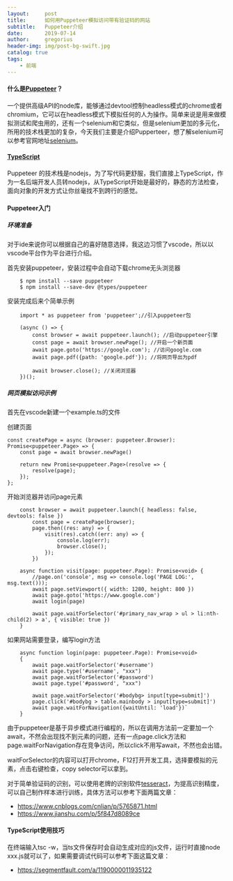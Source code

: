 ```yaml
---
layout:     post
title:      如何用Puppeteer模拟访问带有验证码的网站
subtitle:   Puppeteer介绍
date:       2019-07-14
author:     gregorius
header-img: img/post-bg-swift.jpg
catalog: true
tags:
    - 前端
---
```


#### 什么是[Puppeteer](https://github.com/GoogleChrome/puppeteer)？

一个提供高级API的node库，能够通过devtool控制headless模式的chrome或者chromium，它可以在headless模式下模拟任何的人为操作。简单来说是用来做模拟测试和爬虫用的，还有一个selenium和它类似，但是selenium更加的多元化，所用的技术栈更加的复杂，今天我们主要是介绍Pupperteer，想了解selenium可以参考官网地址[selenium](https://www.seleniumhq.org/)。

#### [TypeScript](https://www.typescriptlang.org/)

Puppeteer 的技术栈是nodejs，为了写代码更舒服，我们直接上TypeScript，作为一名后端开发人员转nodejs，从TypeScript开始是最好的，静态的方法检查，面向对象的开发方式让你丝毫找不到跨行的感觉。

#### Puppeteer入门

##### 环境准备

对于ide来说你可以根据自己的喜好随意选择，我这边习惯了vscode，所以以vscode平台作为平台进行介绍。

首先安装puppeteer，安装过程中会自动下载chrome无头浏览器

        $ npm install --save puppeteer
        $ npm install --save-dev @types/puppeteer

安装完成后来个简单示例

        import * as puppeteer from 'puppeteer';//引入puppeteer包

        (async () => {
            const browser = await puppeteer.launch(); //启动puppeteer引擎
            const page = await browser.newPage(); //开启一个新页面
            await page.goto('https://google.com'); //访问google.com
            await page.pdf({path: 'google.pdf'}); //将网页导出为pdf

            await browser.close(); //关闭浏览器
        })();

##### 网页模拟访问示例

首先在vscode新建一个example.ts的文件

创建页面


    const createPage = async (browser: puppeteer.Browser): Promise<puppeteer.Page> => {
        const page = await browser.newPage()

        return new Promise<puppeteer.Page>(resolve => {
            resolve(page);
        });
    };


开始浏览器并访问page元素

        const browser = await puppeteer.launch({ headless: false, devtools: false })
            const page = createPage(browser);
            page.then((res: any) => {
                visit(res).catch((err: any) => {
                    console.log(err);
                    browser.close();
                });
            })

        async function visit(page: puppeteer.Page): Promise<void> {
            //page.on('console', msg => console.log('PAGE LOG:', msg.text()));
            await page.setViewport({ width: 1280, height: 800 })
            await page.goto('https://www.google.com')
            await login(page)

            await page.waitForSelector('#primary_nav_wrap > ul > li:nth-child(2) > a', { visible: true })
        }

如果网站需要登录，编写login方法

        async function login(page: puppeteer.Page): Promise<void>
        {
            await page.waitForSelector('#username')
            await page.type('#username', "xxx")
            await page.waitForSelector('#password')
            await page.type('#password', "xxx")

            await page.waitForSelector('#bodybg> input[type=submit]')
            page.click('#bodybg > table.mainbody > input[type=submit]')
            await page.waitForNavigation({waitUntil: 'load'})`
        }

由于puppeteer是基于异步模式进行编程的，所以在调用方法前一定要加一个await，不然会出现找不到元素的问题，还有一点page.click方法和page.waitForNavigation存在竞争访问，所以click不用写await，不然也会出错。

waitForSelector的内容可以打开chrome，F12打开开发工具，选择要模拟的元素，点击右键检查，copy selector可以拿到。

对于简单验证码的识别，可以使用老牌的识别软件[tesseract](https://github.com/tesseract-ocr/tesseract)，为提高识别精度，可以自己制作样本进行训练，具体方法可以参考下面两篇文章：
- https://www.cnblogs.com/cnlian/p/5765871.html
- https://www.jianshu.com/p/5f847d8089ce

#### TypeScript使用技巧

在终端输入tsc -w，当ts文件保存时会自动生成对应的js文件，运行时直接node xxx.js就可以了，如果需要调试代码可以参考下面这篇文章：
- https://segmentfault.com/a/1190000011935122